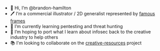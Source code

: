 - 👋 Hi, I’m @brandon-hamilton
- 🖊 I’m a commercial illustrator / 2D generalist represented by [famous frames](https://famousframes.com/artists/showArtist/brandon-hamilton)
- 🌱 I’m currently learning pentesting and threat hunting
- 🔄 I’m hoping to port what I learn about infosec back to the creative industry to help others
- 📚 I'm looking to collaborate on the [creative-resources](https://github.com/brandon-hamilton/creative-resources) project

<!---
brandon-hamilton/brandon-hamilton is a ✨ special ✨ repository because its `README.md` (this file) appears on your GitHub profile.
You can click the Preview link to take a look at your changes.
--->
